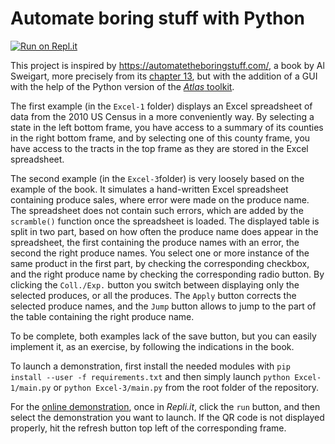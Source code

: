 # Automate boring stuff with Python

[![Run on Repl.it](https://repl.it/badge/github/epeios-q37/atlas-python)](https://q37.info/s/kk9xhnnf)

This project is inspired by https://automatetheboringstuff.com/, a book by Al Sweigart, more precisely from its [chapter 13](https://automatetheboringstuff.com/2e/chapter13/), but with the addition of a GUI with the help of the Python version of the [*Atlas* toolkit](https://atlastk.org).

The first example  (in the `Excel-1` folder) displays an Excel spreadsheet of data from the 2010 US Census in a more conveniently way. By selecting a state in the left bottom frame, you have access to a summary of its counties in the right bottom frame, and by selecting one of this county frame, you have access to the tracts in the top frame as they are stored in the Excel spreadsheet.

The second example (in the `Excel-3`folder) is very loosely based on the example of the book. It simulates a hand-written Excel spreadsheet containing produce sales, where error were made on the produce name. The spreadsheet does not contain such errors, which are added by the `scramble()` function once the spreadsheet is loaded. The displayed table is split in two part, based on how often the produce name does appear in the spreadsheet, the first containing the produce names with an error, the second the right produce names. You select one or more instance of the same product in the first part, by checking the corresponding checkbox, and the right produce name by checking the corresponding radio button. By clicking the `Coll./Exp.` button you switch between displaying only the selected produces, or all the produces. The `Apply` button corrects the selected produce names, and the `Jump` button allows to jump to the part of the table containing the right produce name.

To be complete, both examples lack of the save button, but you can easily implement it, as an exercise, by following the indications in the book.

To launch a demonstration, first install the needed modules with `pip install --user -f requirements.txt` and then simply launch `python Excel-1/main.py` or `python Excel-3/main.py` from the root folder of the repository.

For the [online demonstration](https://q37.info/s/kk9xhnnf), once in *Repli.it*, click the `run` button, and then select the demonstration you want to launch. If the QR code is not displayed properly, hit the refresh button top left of the corresponding frame.
